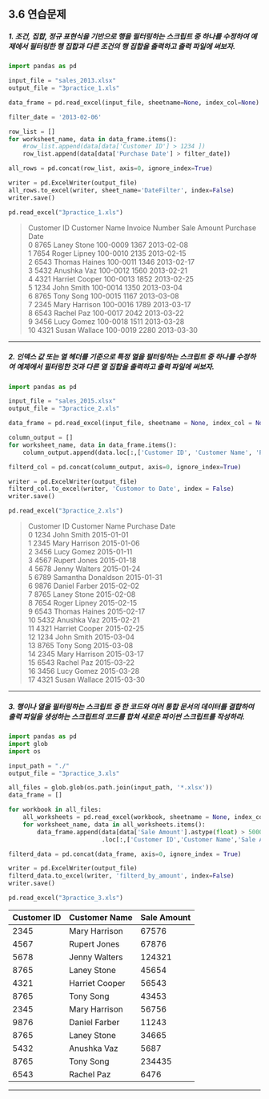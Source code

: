 ## 3.6 연습문제
##### 1. 조건, 집합, 정규 표현식을 기반으로 행을 필터링하는 스크립트 중 하나를 수정하여 예제에서 필터링한 행 집합과 다른 조건의 행 집합을 출력하고 출력 파일에 써보자.
```python
import pandas as pd

input_file = "sales_2013.xlsx"
output_file = "3practice_1.xls"

data_frame = pd.read_excel(input_file, sheetname=None, index_col=None)

filter_date = '2013-02-06'

row_list = []
for worksheet_name, data in data_frame.items():
    #row_list.append(data[data['Customer ID'] > 1234 ])
    row_list.append(data[data['Purchase Date'] > filter_date])

all_rows = pd.concat(row_list, axis=0, ignore_index=True)

writer = pd.ExcelWriter(output_file)
all_rows.to_excel(writer, sheet_name='DateFilter', index=False)
writer.save()

pd.read_excel("3practice_1.xls")
```
>Customer ID	Customer Name	Invoice Number	Sale Amount	Purchase Date\
0	8765	Laney Stone	100-0009	1367	2013-02-08\
1	7654	Roger Lipney	100-0010	2135	2013-02-15\
2	6543	Thomas Haines	100-0011	1346	2013-02-17\
3	5432	Anushka Vaz	100-0012	1560	2013-02-21\
4	4321	Harriet Cooper	100-0013	1852	2013-02-25\
5	1234	John Smith	100-0014	1350	2013-03-04\
6	8765	Tony Song	100-0015	1167	2013-03-08\
7	2345	Mary Harrison	100-0016	1789	2013-03-17\
8	6543	Rachel Paz	100-0017	2042	2013-03-22\
9	3456	Lucy Gomez	100-0018	1511	2013-03-28\
10	4321	Susan Wallace	100-0019	2280	2013-03-30

***

##### 2. 인덱스 값 또는 열 헤더를 기준으로 특정 열을 필터링하는 스크립트 중 하나를 수정하여 예제에서 필터링한 것과 다른 열 집합을 출력하고 출력 파일에 써보자.
```python
import pandas as pd

input_file = "sales_2015.xlsx"
output_file = "3practice_2.xls"

data_frame = pd.read_excel(input_file, sheetname = None, index_col = None)

column_output = []
for worksheet_name, data in data_frame.items():
    column_output.append(data.loc[:,['Customer ID', 'Customer Name', 'Purchase Date']])

filterd_col = pd.concat(column_output, axis=0, ignore_index=True)

writer = pd.ExcelWriter(output_file)
filterd_col.to_excel(writer, 'Customor to Date', index = False)
writer.save()

pd.read_excel("3practice_2.xls")
```
>	Customer ID	Customer Name	Purchase Date\
0	1234	John Smith	2015-01-01\
1	2345	Mary Harrison	2015-01-06\
2	3456	Lucy Gomez	2015-01-11\
3	4567	Rupert Jones	2015-01-18\
4	5678	Jenny Walters	2015-01-24\
5	6789	Samantha Donaldson	2015-01-31\
6	9876	Daniel Farber	2015-02-02\
7	8765	Laney Stone	2015-02-08\
8	7654	Roger Lipney	2015-02-15\
9	6543	Thomas Haines	2015-02-17\
10	5432	Anushka Vaz	2015-02-21\
11	4321	Harriet Cooper	2015-02-25\
12	1234	John Smith	2015-03-04\
13	8765	Tony Song	2015-03-08\
14	2345	Mary Harrison	2015-03-17\
15	6543	Rachel Paz	2015-03-22\
16	3456	Lucy Gomez	2015-03-28\
17	4321	Susan Wallace	2015-03-30

***

##### 3. 행이나 열을 필터링하는 스크립트 중 한 코드와 여러 통합 문서의 데이터를 결합하여 출력 파일을 생성하는 스크립트의 코드를 합쳐 새로운 파이썬 스크립트를 작성하라.
```python
import pandas as pd
import glob
import os

input_path = "./"
output_file = "3practice_3.xls"

all_files = glob.glob(os.path.join(input_path, '*.xlsx'))
data_frame = []

for workbook in all_files:
    all_worksheets = pd.read_excel(workbook, sheetname = None, index_col = None)
    for worksheet_name, data in all_worksheets.items():
        data_frame.append(data[data['Sale Amount'].astype(float) > 5000.0]\
                          .loc[:,['Customer ID','Customer Name','Sale Amount']])

filterd_data = pd.concat(data_frame, axis=0, ignore_index = True)

writer = pd.ExcelWriter(output_file)
filterd_data.to_excel(writer, 'filterd_by_amount', index=False)
writer.save()

pd.read_excel("3practice_3.xls")
```
| Customer ID	| Customer Name	| Sale Amount |
| --- | --- | --- |
| 2345	| Mary Harrison	| 67576 |
| 4567	| Rupert Jones	| 67876 |
| 5678	| Jenny Walters	| 124321 |
| 8765	| Laney Stone	| 45654 |
| 4321	| Harriet Cooper | 56543 |
| 8765	| Tony Song	| 43453 |
| 2345	| Mary Harrison	| 56756 |
| 9876	| Daniel Farber	| 11243 |
| 8765	| Laney Stone	| 34665 |
| 5432	| Anushka Vaz	| 5687 |
| 8765	| Tony Song	| 234435 |
| 6543	| Rachel Paz	| 6476 | 

***
